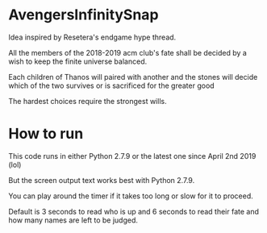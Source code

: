 # AvengersInfinitySnap

Idea inspired by Resetera's endgame hype thread.

All the members of the 2018-2019 acm club's fate shall be decided by a wish to keep the finite universe balanced. 

Each children of Thanos will paired with another and the stones will decide which of the two survives or is sacrificed for the greater good

The hardest choices require the strongest wills.

# How to run

This code runs in either Python 2.7.9 or the latest one since April 2nd 2019 (lol)

But the screen output text works best with Python 2.7.9. 

You can play around the timer if it takes too long or slow for it to proceed. 

Default is 3 seconds to read who is up and 6 seconds to read their fate and how many names are left to be judged.

